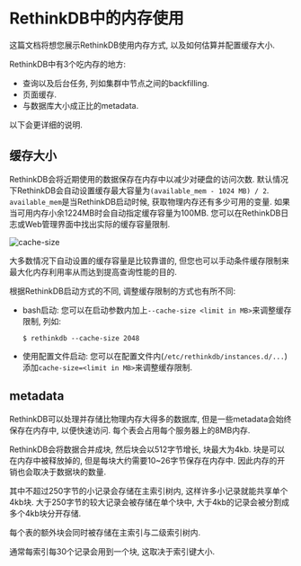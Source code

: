 # RethinkDB中的内存使用
这篇文档将想您展示RethinkDB使用内存方式, 以及如何估算并配置缓存大小.

RethinkDB中有3个吃内存的地方:
* 查询以及后台任务, 列如集群中节点之间的backfilling.
* 页面缓存.
* 与数据库大小成正比的metadata.

以下会更详细的说明.

## 缓存大小

RethinkDB会将近期使用的数据保存在内存中以减少对硬盘的访问次数.
默认情况下RethinkDB会自动设置缓存最大容量为`(available_mem - 1024 MB) / 2`.
`available_mem`是当RethinkDB启动时候, 获取物理内存还有多少可用的变量.
如果当可用内存小余1224MB时会自动指定缓存容量为100MB.
您可以在RethinkDB日志或Web管理界面中找出实际的缓存容量限制.

![cache-size](/DocsPages/images/finding-cache-size.png)

大多数情况下自动设置的缓存容量是比较靠谱的, 但您也可以手动条件缓存限制来最大化内存利用率从而达到提高查询性能的目的.

根据RethinkDB启动方式的不同, 调整缓存限制的方式也有所不同:
* bash启动: 您可以在启动参数内加上`--cache-size <limit in MB>`来调整缓存限制, 列如:

  `$ rethinkdb --cache-size 2048`
* 使用配置文件启动: 您可以在配置文件内(`/etc/rethinkdb/instances.d/...`)添加`cache-size=<limit in MB>`来调整缓存限制.

## metadata

RethinkDB可以处理并存储比物理内存大得多的数据库, 但是一些metadata会始终保存在内存中, 以便快速访问.
每个表会占用每个服务器上的8MB内存.

RethinkDB会将数据合并成块, 然后块会以512字节增长, 块最大为4kb. 
块是可以在内存中被释放掉的, 但是每块大约需要10~26字节保存在内存中. 因此内存的开销也会取决于数据块的数量.

其中不超过250字节的小记录会存储在主索引树内, 这样许多小记录就能共享单个4kb块.
大于250字节的较大记录会被存储在单个块中, 大于4kb的记录会被分割成多个4kb块分开存储.

每个表的额外块会同时被存储在主索引与二级索引树内.

通常每索引每30个记录会用到一个块, 这取决于索引键大小.